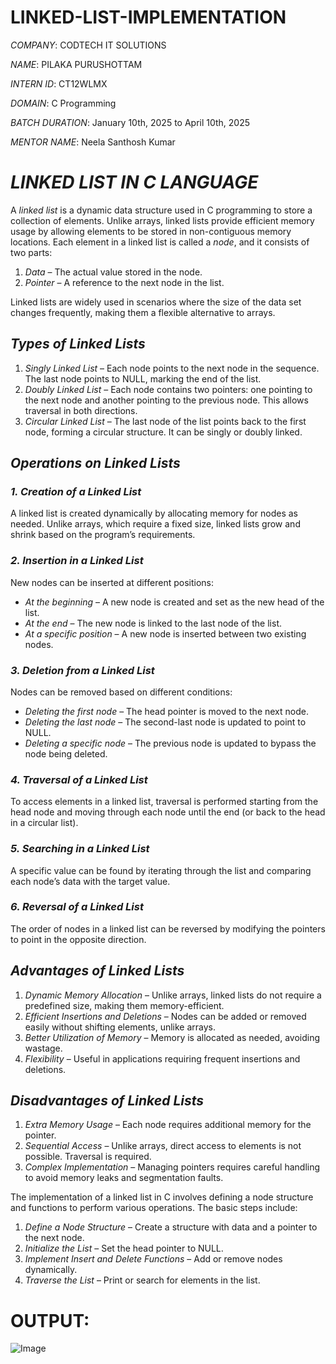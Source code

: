 # LINKED-LIST-IMPLEMENTATION

*COMPANY*: CODTECH IT SOLUTIONS

*NAME*: PILAKA PURUSHOTTAM

*INTERN ID*: CT12WLMX

*DOMAIN*: C Programming

*BATCH DURATION*: January 10th, 2025 to April 10th, 2025

*MENTOR NAME*: Neela Santhosh Kumar

# *LINKED LIST IN C LANGUAGE*  

A *linked list* is a dynamic data structure used in C programming to store a collection of elements. Unlike arrays, linked lists provide efficient memory usage by allowing elements to be stored in non-contiguous memory locations. Each element in a linked list is called a *node*, and it consists of two parts:  

1. *Data* – The actual value stored in the node.  
2. *Pointer* – A reference to the next node in the list.  

Linked lists are widely used in scenarios where the size of the data set changes frequently, making them a flexible alternative to arrays.  

## *Types of Linked Lists*  

1. *Singly Linked List* – Each node points to the next node in the sequence. The last node points to NULL, marking the end of the list.  
2. *Doubly Linked List* – Each node contains two pointers: one pointing to the next node and another pointing to the previous node. This allows traversal in both directions.  
3. *Circular Linked List* – The last node of the list points back to the first node, forming a circular structure. It can be singly or doubly linked.  

## *Operations on Linked Lists*  

### *1. Creation of a Linked List*  
A linked list is created dynamically by allocating memory for nodes as needed. Unlike arrays, which require a fixed size, linked lists grow and shrink based on the program’s requirements.  

### *2. Insertion in a Linked List*  
New nodes can be inserted at different positions:  
- *At the beginning* – A new node is created and set as the new head of the list.  
- *At the end* – The new node is linked to the last node of the list.  
- *At a specific position* – A new node is inserted between two existing nodes.  

### *3. Deletion from a Linked List*  
Nodes can be removed based on different conditions:  
- *Deleting the first node* – The head pointer is moved to the next node.  
- *Deleting the last node* – The second-last node is updated to point to NULL.  
- *Deleting a specific node* – The previous node is updated to bypass the node being deleted.  
### *4. Traversal of a Linked List*  
To access elements in a linked list, traversal is performed starting from the head node and moving through each node until the end (or back to the head in a circular list).  

### *5. Searching in a Linked List*  
A specific value can be found by iterating through the list and comparing each node’s data with the target value.  

### *6. Reversal of a Linked List*  
The order of nodes in a linked list can be reversed by modifying the pointers to point in the opposite direction.  

## *Advantages of Linked Lists*  
1. *Dynamic Memory Allocation* – Unlike arrays, linked lists do not require a predefined size, making them memory-efficient.  
2. *Efficient Insertions and Deletions* – Nodes can be added or removed easily without shifting elements, unlike arrays.  
3. *Better Utilization of Memory* – Memory is allocated as needed, avoiding wastage.  
4. *Flexibility* – Useful in applications requiring frequent insertions and deletions.  

## *Disadvantages of Linked Lists*  
1. *Extra Memory Usage* – Each node requires additional memory for the pointer.  
2. *Sequential Access* – Unlike arrays, direct access to elements is not possible. Traversal is required.  
3. *Complex Implementation* – Managing pointers requires careful handling to avoid memory leaks and segmentation faults.  

The implementation of a linked list in C involves defining a node structure and functions to perform various operations. The basic steps include:  
1. *Define a Node Structure* – Create a structure with data and a pointer to the next node.  
2. *Initialize the List* – Set the head pointer to NULL.  
3. *Implement Insert and Delete Functions* – Add or remove nodes dynamically.  
4. *Traverse the List* – Print or search for elements in the list.  

# OUTPUT:
![Image](https://github.com/user-attachments/assets/f6894a4d-04dd-4935-a55d-c83c28167376)

